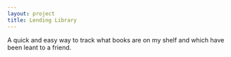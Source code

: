 ```yaml
---
layout: project
title: Lending Library
---
```


A quick and easy way to track what books are on my shelf and which have been leant to a friend.